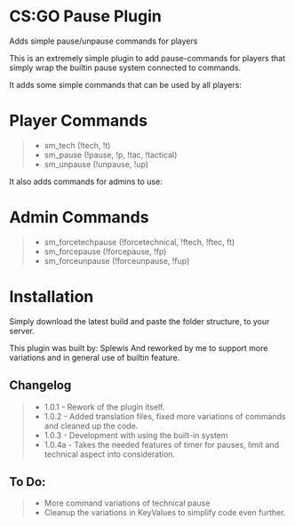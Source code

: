 # CS:GO Pause Plugin
Adds simple pause/unpause commands for players

This is an extremely simple plugin to add pause-commands for players that simply wrap the builtin pause system connected to commands.

It adds some simple commands that can be used by all players:

# Player Commands
> * sm_tech (!tech, !t)
> * sm_pause (!pause, !p, !tac, !tactical)
> * sm_unpause (!unpause, !up)

It also adds commands for admins to use:
# Admin Commands
> * sm_forcetechpause (!forcetechnical, !ftech, !ftec, ft)
> * sm_forcepause (!forcepause, !fp)
> * sm_forceunpause (!forceunpause, !fup)

# Installation
Simply download the latest build and paste the folder structure, to your server.

This plugin was built by: Splewis
And reworked by me to support more variations and in general use of builtin feature.

## Changelog
> * 1.0.1 - Rework of the plugin itself.
> * 1.0.2 - Added translation files, fixed more variations of commands and cleaned up the code.
> * 1.0.3 - Development with using the built-in system
> * 1.0.4a - Takes the needed features of timer for pauses, limit and technical aspect into consideration.

## To Do:
> * More command variations of technical pause
> * Cleanup the variations in KeyValues to simplify code even further.

